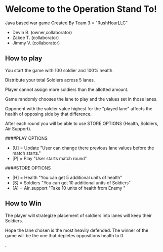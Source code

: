 # Welcome to the Operation Stand To!
Java based war game
Created By
Team 3 = "RushHourLLC"
* Devin B. (owner,collaborator)
* Zakee T. (collaborator)
* Jimmy V. (collaborator)


## How to play
You start the game with 100 soldier and 100% health.

Distribute your total Soldiers across 5 lanes.

Player cannot assign more soldiers than the allotted amount.

Game randomly chooses the lane to play and the values set in those lanes.

Opponent with the soldier value highest for the "played lane" affects the health of opposing side by that difference.

After each round you will be able to use STORE OPTIONS (Health, Soldiers, Air Support).


####PLAY OPTIONS
- [U] = Update "User can change there previous lane values before the match starts."
- [P] = Play   "User starts match round"


####STORE OPTIONS
- [H] = Health    "You can get 5 additional units of health"
- [S] = Soldiers     "You can get 10 additional units of Soldiers"
- [A] = Air_support       "Take 10 units of  health from Enemy "

## How to Win


The player will strategize placement of soldiers into lanes will keep their Soldiers.

Hope the lane chosen is the most heavily defended.
The winner of the game will be the one that depletes oppositions health to 0.

.




